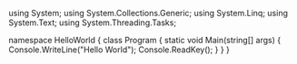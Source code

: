 using System;
using System.Collections.Generic;
using System.Linq;
using System.Text;
using System.Threading.Tasks;

namespace HelloWorld
  {
      class Program
      {
          static void Main(string[] args)
          {
              Console.WriteLine("Hello World");
              Console.ReadKey();
           }
       }
   }    
